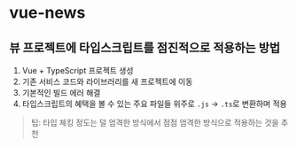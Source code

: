 # vue-news
## 뷰 프로젝트에 타입스크립트를 점진적으로 적용하는 방법

1. Vue + TypeScript 프로젝트 생성
2. 기존 서비스 코드와 라이브러리를 새 프로젝트에 이동
3. 기본적인 빌드 에러 해결
4. 타입스크립트의 혜택을 볼 수 있는 주요 파일들 위주로 `.js` -> `.ts`로 변환하며 적용


> 팁: 타입 체킹 정도는 덜 엄격한 방식에서 점점 엄격한 방식으로 적용하는 것을 추천

